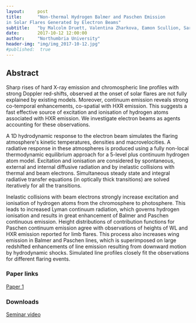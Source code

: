 ```yaml
---
layout:     post
title:      "Non-thermal Hydrogen Balmer and Paschen Emission
in Solar Flares Generated by Electron Beams"
subtitle:   "by Malcolm Druett, Valentina Zharkova, Eamon Scullion, Sarah Matthews, Sergei Zharkov, Luc Rouppe van der Voort"
date:       2017-10-12 12:00:00
author:     "Northumbria University"
header-img: "img/img_2017-10-12.jpg"
#published:  true
---
```


## Abstract
Sharp rises of hard X-ray emission and chromospheric line profiles with strong Doppler red-shifts, observed at the onset of solar flares are not fully explained by existing models. Moreover, continuum emission reveals strong co-temporal enhancements, co-spatial with HXR emission. This suggests a fast effective source of excitation and ionisation of hydrogen atoms associated with HXR emission. We investigate electron beams as agents accounting for these observations.

A 1D hydrodynamic response to the electron beam simulates the flaring atmosphere's kinetic temperatures, densities and macrovelocities. A radiative response in these atmospheres is produced using a fully non-local thermodynamic equilibrium approach for a 5-level plus continuum hydrogen atom model. Excitation and ionisation are considered by spontaneous, external and internal diffusive radiation and by inelastic collisions with thermal and beam electrons. Simultaneous steady state and integral radiative transfer equations (in optically thick transitions) are solved iteratively for all the transitions.

Inelastic collisions with beam electrons strongly increase excitation and ionisation of hydrogen atoms from the chromosphere to photosphere. This leads to increased Lyman continuum radiation, which governs hydrogen ionisation and results in great enhancement of Balmer and Paschen continuous emission. Height distributions of contribution functions for Paschen continuum emission agree with observations of heights of WL and HXR emission reported for limb flares. This process also increases wing emission in Balmer and Paschen lines, which is superimposed on large redshifted enhancements of line emission resulting from downward motion by hydrodynamic shocks. Simulated line profiles closely fit the observations for different flaring events.


### Paper links

[Paper 1](https://www.nature.com/articles/ncomms15905)

### Downloads

[Seminar video](http://espos.stream/videos/2017-10-12-Druett.mp4)
